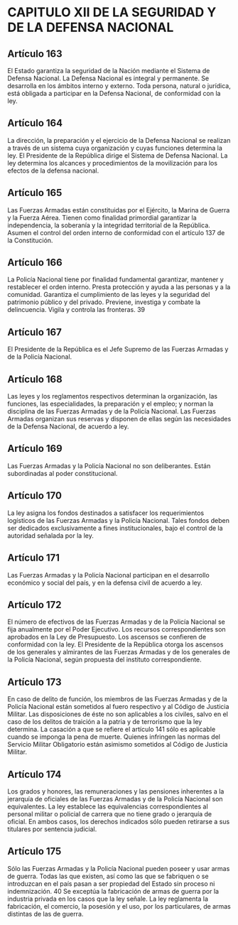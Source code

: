 # CAPITULO XII DE LA SEGURIDAD Y DE LA DEFENSA NACIONAL
## Artículo 163
El Estado garantiza la seguridad de la Nación mediante el Sistema de Defensa Nacional. La Defensa Nacional es integral y permanente. Se desarrolla en los ámbitos interno y externo. Toda persona, natural o jurídica, está obligada a participar en la Defensa Nacional, de conformidad con la ley. 


## Artículo 164
La dirección, la preparación y el ejercicio de la Defensa Nacional se realizan a través de un sistema cuya organización y cuyas funciones determina la ley. El Presidente de la República dirige el Sistema de Defensa Nacional. La ley determina los alcances y procedimientos de la movilización para los efectos de la defensa nacional. 


## Artículo 165
Las Fuerzas Armadas están constituidas por el Ejército, la Marina de Guerra y la Fuerza Aérea. Tienen como finalidad primordial garantizar la independencia, la soberanía y la integridad territorial de la República. Asumen el control del orden interno de conformidad con el artículo 137 de la Constitución. 


## Artículo 166
La Policía Nacional tiene por finalidad fundamental garantizar, mantener y restablecer el orden interno. Presta protección y ayuda a las personas y a la comunidad. Garantiza el cumplimiento de las leyes y la seguridad del patrimonio público y del privado. Previene, investiga y combate la delincuencia. Vigila y controla las fronteras. 39 


## Artículo 167
El Presidente de la República es el Jefe Supremo de las Fuerzas Armadas y de la Policía Nacional. 


## Artículo 168
Las leyes y los reglamentos respectivos determinan la organización, las funciones, las especialidades, la preparación y el empleo; y norman la disciplina de las Fuerzas Armadas y de la Policía Nacional. Las Fuerzas Armadas organizan sus reservas y disponen de ellas según las necesidades de la Defensa Nacional, de acuerdo a ley. 


## Artículo 169
Las Fuerzas Armadas y la Policía Nacional no son deliberantes. Están subordinadas al poder constitucional. 


## Artículo 170
La ley asigna los fondos destinados a satisfacer los requerimientos logísticos de las Fuerzas Armadas y la Policía Nacional. Tales fondos deben ser dedicados exclusivamente a fines institucionales, bajo el control de la autoridad señalada por la ley. 


## Artículo 171
Las Fuerzas Armadas y la Policía Nacional participan en el desarrollo económico y social del país, y en la defensa civil de acuerdo a ley. 


## Artículo 172
El número de efectivos de las Fuerzas Armadas y de la Policía Nacional se fija anualmente por el Poder Ejecutivo. Los recursos correspondientes son aprobados en la Ley de Presupuesto. Los ascensos se confieren de conformidad con la ley. El Presidente de la República otorga los ascensos de los generales y almirantes de las Fuerzas Armadas y de los generales de la Policía Nacional, según propuesta del instituto correspondiente. 


## Artículo 173
En caso de delito de función, los miembros de las Fuerzas Armadas y de la Policía Nacional están sometidos al fuero respectivo y al Código de Justicia Militar. Las disposiciones de éste no son aplicables a los civiles, salvo en el caso de los delitos de traición a la patria y de terrorismo que la ley determina. La casación a que se refiere el artículo 141 sólo es aplicable cuando se imponga la pena de muerte. Quienes infringen las normas del Servicio Militar Obligatorio están asimismo sometidos al Código de Justicia Militar. 


## Artículo 174
Los grados y honores, las remuneraciones y las pensiones inherentes a la jerarquía de oficiales de las Fuerzas Armadas y de la Policía Nacional son equivalentes. La ley establece las equivalencias correspondientes al personal militar o policial de carrera que no tiene grado o jerarquía de oficial. En ambos casos, los derechos indicados sólo pueden retirarse a sus titulares por sentencia judicial. 


## Artículo 175
Sólo las Fuerzas Armadas y la Policía Nacional pueden poseer y usar armas de guerra. Todas las que existen, así como las que se fabriquen o se introduzcan en el país pasan a ser propiedad del Estado sin proceso ni indemnización. 40  Se exceptúa la fabricación de armas de guerra por la industria privada en los casos que la ley señale. La ley reglamenta la fabricación, el comercio, la posesión y el uso, por los particulares, de armas distintas de las de guerra.  

